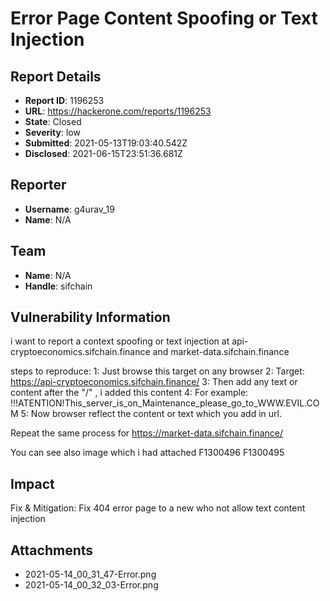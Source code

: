 # Error Page Content Spoofing or Text Injection

## Report Details
- **Report ID**: 1196253
- **URL**: https://hackerone.com/reports/1196253
- **State**: Closed
- **Severity**: low
- **Submitted**: 2021-05-13T19:03:40.542Z
- **Disclosed**: 2021-06-15T23:51:36.681Z

## Reporter
- **Username**: g4urav_19
- **Name**: N/A

## Team
- **Name**: N/A
- **Handle**: sifchain

## Vulnerability Information
i want to report a context spoofing or text injection at   api-cryptoeconomics.sifchain.finance and   market-data.sifchain.finance

steps to reproduce:
1: Just browse this target on any browser
2: Target:  https://api-cryptoeconomics.sifchain.finance/ 
3: Then add any text or content after the "/" , i added this content
4: For example: !!!ATENTION!This_server_is_on_Maintenance_please_go_to_WWW.EVIL.COM
5: Now browser reflect the content or text which you add in url.

Repeat the same process for https://market-data.sifchain.finance/

You can see also image which i had attached
F1300496
F1300495

## Impact

Fix & Mitigation:
Fix 404 error page to a new who not allow text content injection

## Attachments
- 2021-05-14_00_31_47-Error.png
- 2021-05-14_00_32_03-Error.png
